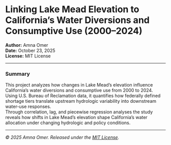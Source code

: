 # Linking Lake Mead Elevation to California’s Water Diversions and Consumptive Use (2000–2024)

**Author:** Amna Omer  
**Date:** October 23, 2025  
**License:** MIT License  

---

### Summary
This project analyzes how changes in Lake Mead’s elevation influence California’s water diversions and consumptive use from 2000 to 2024.  
Using U.S. Bureau of Reclamation data, it quantifies how federally defined shortage tiers translate upstream hydrologic variability into downstream water-use responses.  
Through correlation, lag, and piecewise regression analyses the study reveals how shifts in Lake Mead’s elevation shape California’s water allocation under changing hydrologic and policy conditions.


---

*© 2025 Amna Omer. Released under the [MIT License](https://choosealicense.com/licenses/mit/).*
